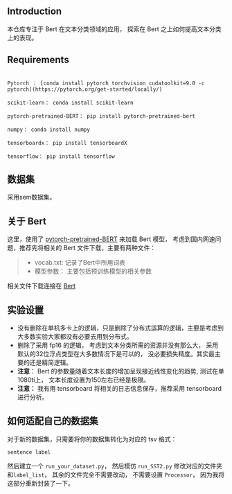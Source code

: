 ## Introduction

本仓库专注于 Bert  在文本分类领域的应用， 探索在 Bert 之上如何提高文本分类上的表现。

## Requirements

```

Pytorch ： [conda install pytorch torchvision cudatoolkit=9.0 -c pytorch](https://pytorch.org/get-started/locally/)

scikit-learn： conda install scikit-learn

pytorch-pretrained-BERT： pip install pytorch-pretrained-bert

numpy： conda install numpy

tensorboardx： pip install tensorboardX

tensorflow： pip install tensorflow
```

## 数据集

采用sem数据集。

## 关于 Bert 

这里，使用了 [pytorch-pretrained-BERT](https://github.com/huggingface/pytorch-pretrained-BERT) 来加载 Bert 模型， 考虑到国内网速问题，推荐先将相关的 Bert 文件下载，主要有两种文件：
> - vocab.txt: 记录了Bert中所用词表
> - 模型参数： 主要包括预训练模型的相关参数

相关文件下载连接在 [Bert](./Bert.md)

## 实验设置

- 没有删除在单机多卡上的逻辑，只是删除了分布式运算的逻辑，主要是考虑到大多数实验大家都没有必要去用到分布式。
- 删除了采用 fp16 的逻辑， 考虑到文本分类所需的资源并没有那么大， 采用 默认的32位浮点类型在大多数情况下是可以的， 没必要损失精度。其实最主要的还是精简逻辑。
- **注意**： Bert 的参数量随着文本长度的增加呈现接近线性变化的趋势, 测试在单1080ti上， 文本长度设置为150左右已经是极限。
- **注意：** 我有用 tensorboard 将相关的日志信息保存，推荐采用 tensorboard 进行分析。

## 如何适配自己的数据集

对于新的数据集，只需要将你的数据集转化为对应的 tsv 格式：
```
sentence label
```
然后建立一个 `run_your_dataset.py`， 然后模仿 `run_SST2.py` 修改对应的文件夹和`label_list`， 其余的文件完全不需要改动， 不需要设置 `Processor`， 因为我将这部分重新封装了一下。








